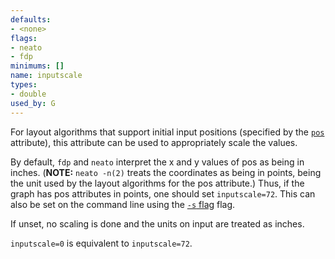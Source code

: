 ```yaml
---
defaults:
- <none>
flags:
- neato
- fdp
minimums: []
name: inputscale
types:
- double
used_by: G
---
```

For layout algorithms that support initial input positions (specified by the [`pos`](#d:pos) attribute),
this attribute can be used to appropriately scale the values.

By default, `fdp` and `neato` interpret
the x and y values of pos as being in inches. (**NOTE:** `neato -n(2)` treats the coordinates as
being in points, being the unit used by the layout algorithms for the pos attribute.) Thus, if
the graph has pos attributes in points, one should set `inputscale=72`.
This can also be set on the command line using the [`-s` flag](command.html#minusK) flag.

If unset, no scaling is done and the units on input are treated as inches.

`inputscale=0` is equivalent to `inputscale=72`.

